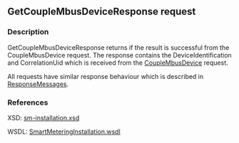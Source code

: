 ## GetCoupleMbusDeviceResponse request

### Description
GetCoupleMbusDeviceResponse returns if the result is successful from the CoupleMbusDevice request. The response contains the DeviceIdentification and CorrelationUid which is received from the [CoupleMbusDevice](CoupleMbusDevice.md) request.

All requests have similar response behaviour which is described in [ResponseMessages](./ResponseMessages.md).

### References

XSD: [sm-installation.xsd](https://github.com/OSGP/Shared/blob/development/osgp-ws-smartmetering/src/main/resources/schemas/sm-installation.xsd)

WSDL: [SmartMeteringInstallation.wsdl](https://github.com/OSGP/Shared/blob/development/osgp-ws-smartmetering/src/main/resources/SmartMeteringInstallation.wsdl)